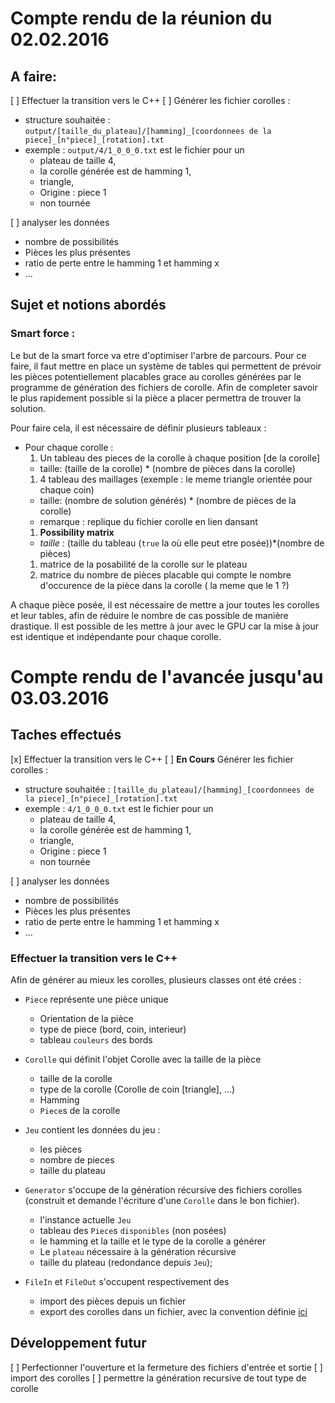# Compte rendu de la réunion du 02.02.2016

## A faire:

[ ] Effectuer la transition vers le C++
[ ] Générer les fichier corolles : 
 
- structure souhaitée : `output/[taille_du_plateau]/[hamming]_[coordonnees de la piece]_[n°piece]_[rotation].txt` <a name="convention"></a>
- exemple : `output/4/1_0_0_0.txt` est le fichier pour un 
  - plateau de taille 4, 
  - la corolle générée est de hamming 1, 
  - triangle, 
  - Origine : piece 1
  - non tournée

[ ] analyser les données 

- nombre de possibilités
- Pièces les plus présentes
- ratio de perte entre le hamming 1 et hamming x
- ...

## Sujet et notions abordés 

### Smart force : 

Le but de la smart force va etre d'optimiser l'arbre de parcours. Pour ce faire, il faut mettre en place un système de tables qui permettent de prévoir les pièces potentiellement placables grace au corolles générées par le programme de génération des fichiers de corolle. Afin de completer savoir le plus rapidement possible si la pièce a placer permettra de trouver la solution.

Pour faire cela, il est nécessaire de définir plusieurs tableaux :

- Pour chaque corolle :
  1. Un tableau des pieces de la corolle à chaque position [de la corolle]
    - taille: (taille de la corolle) * (nombre de pièces dans la corolle)
  1. 4 tableau des maillages (exemple : le meme triangle orientée pour chaque coin)
    - taille: (nombre de solution générés) * (nombre de pièces de la corolle)
    - remarque : replique du fichier corolle en lien dansant
  1. **Possibility matrix**
  	- *taille* : (taille du tableau (`true` la où elle peut etre posée))*(nombre de pièces)
  1. matrice de la posabilité de la corolle sur le plateau
  1. matrice du nombre de pièces placable qui compte le nombre d'occurence de la pièce dans la corolle ( la meme que le 1 ?)

A chaque pièce posée, il est nécessaire de mettre a jour toutes les corolles et leur tables, afin de réduire le nombre de cas possible de manière drastique. Il est possible de les mettre à jour avec le GPU car la mise à jour est identique et indépendante pour chaque corolle.


# Compte rendu de l'avancée jusqu'au 03.03.2016

## Taches effectués

[x] Effectuer la transition vers le C++
[ ] **En Cours** Générer les fichier corolles : 
 
- structure souhaitée : `[taille_du_plateau]/[hamming]_[coordonnees de la piece]_[n°piece]_[rotation].txt`
- exemple : `4/1_0_0_0.txt` est le fichier pour un 
  - plateau de taille 4, 
  - la corolle générée est de hamming 1, 
  - triangle, 
  - Origine : piece 1
  - non tournée

[ ] analyser les données 

- nombre de possibilités
- Pièces les plus présentes
- ratio de perte entre le hamming 1 et hamming x
- ...

### Effectuer la transition vers le C++

Afin de générer au mieux les corolles, plusieurs classes ont été crées :

- `Piece` représente une pièce unique
  - Orientation de la pièce
  - type de piece (bord, coin, interieur)
  - tableau `couleurs` des bords
- `Corolle` qui définit l'objet Corolle avec la taille de la pièce
  - taille de la corolle
  - type de la corolle (Corolle de coin [triangle], ...)
  - Hamming
  - `Piece`s de la corolle 
- `Jeu` contient les données du jeu :
  - les pièces
  - nombre de pieces
  - taille du plateau
- `Generator` s'occupe de la génération récursive des fichiers corolles (construit et demande l'écriture d'une `Corolle` dans le bon fichier).
  - l'instance actuelle `Jeu`
  - tableau des `Piece`s `disponibles` (non posées)
  - le hamming et la taille et le type de la corolle a générer
  - Le `plateau` nécessaire à la génération récursive
  - taille du plateau (redondance depuis `Jeu`);

- `FileIn` et `FileOut` s'occupent respectivement des 
  - import des pièces depuis un fichier
  - export des corolles dans un fichier, avec la convention définie [ici](#convention) 

## Développement futur
 
[ ] Perfectionner l'ouverture et la fermeture des fichiers d'entrée et sortie
[ ] import des corolles
[ ] permettre la génération recursive de tout type de corolle